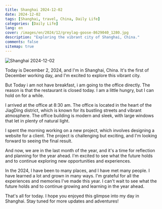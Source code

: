 ```yaml
---
title: Shanghai 2024-12-02
date: 2024-12-02
tags: [Shanghai, travel, China, Daily Life]
categories: [Daily Life]
lang: en
cover: /images/en/2024/12/greylag-goose-8629040_1280.jpg
description: "Exploring the vibrant city of Shanghai, China."
comments: false
sitemap: true
---
```


![Shanghai 2024-12-02](/images/en/2024/12/greylag-goose-8629040_1280.jpg)

Today is December 2, 2024, and I'm in Shanghai, China. It's the first of December working day, and I'm excited to explore this vibrant city.

But Today i am not have breakfast, i am going to the office directly. The reason is that the restaurant is closed today. I am a little hungry, but I can hold on for a while.

I arrived at the office at 8:30 am. The office is located in the heart of the JiagDing district, which is known for its bustling streets and vibrant atmosphere. The office building is modern and sleek, with large windows that let in plenty of natural light.

I spent the morning working on a new project, which involves designing a website for a client. The project is challenging but exciting, and I'm looking forward to seeing the final result.

And now, we are in the last month of the year, and it's a time for reflection and planning for the year ahead. I'm excited to see what the future holds and to continue exploring new opportunities and experiences.

In the 2024, I have been to many places, and I have met many people. I have learned a lot and grown in many ways. I'm grateful for all the experiences and memories I've made this year. I can't wait to see what the future holds and to continue growing and learning in the year ahead.

That's all for today. I hope you enjoyed this glimpse into my day in Shanghai. Stay tuned for more updates and adventures!
